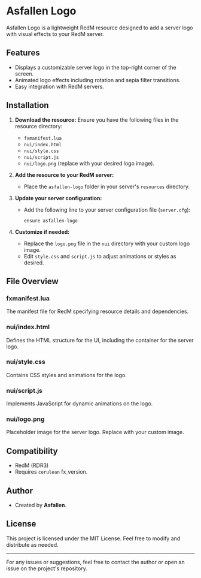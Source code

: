 # Asfallen Logo

Asfallen Logo is a lightweight RedM resource designed to add a server logo with visual effects to your RedM server.

## Features

- Displays a customizable server logo in the top-right corner of the screen.
- Animated logo effects including rotation and sepia filter transitions.
- Easy integration with RedM servers.

## Installation

1. **Download the resource:**
   Ensure you have the following files in the resource directory:
   - `fxmanifest.lua`
   - `nui/index.html`
   - `nui/style.css`
   - `nui/script.js`
   - `nui/logo.png` (replace with your desired logo image).

2. **Add the resource to your RedM server:**
   - Place the `asfallen-logo` folder in your server's `resources` directory.

3. **Update your server configuration:**
   - Add the following line to your server configuration file (`server.cfg`):
     ```plaintext
     ensure asfallen-logo
     ```

4. **Customize if needed:**
   - Replace the `logo.png` file in the `nui` directory with your custom logo image.
   - Edit `style.css` and `script.js` to adjust animations or styles as desired.

## File Overview

### fxmanifest.lua
The manifest file for RedM specifying resource details and dependencies.

### nui/index.html
Defines the HTML structure for the UI, including the container for the server logo.

### nui/style.css
Contains CSS styles and animations for the logo.

### nui/script.js
Implements JavaScript for dynamic animations on the logo.

### nui/logo.png
Placeholder image for the server logo. Replace with your custom image.

## Compatibility

- RedM (RDR3)
- Requires `cerulean` fx_version.

## Author

- Created by **Asfallen**.

## License

This project is licensed under the MIT License. Feel free to modify and distribute as needed.

---

For any issues or suggestions, feel free to contact the author or open an issue on the project's repository.
